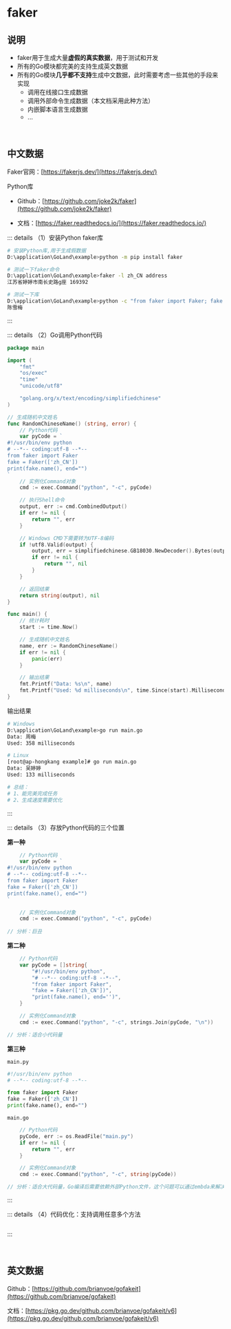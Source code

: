 # faker

## 说明

* faker用于生成大量**虚假的真实数据**，用于测试和开发
* 所有的Go模块都完美的支持生成英文数据
* 所有的Go模块**几乎都不支持**生成中文数据，此时需要考虑一些其他的手段来实现
  * 调用在线接口生成数据
  * 调用外部命令生成数据（本文档采用此种方法）
  * 内嵌脚本语言生成数据
  * ...


<br />

## 中文数据

Faker官网：[https://fakerjs.dev/](https://fakerjs.dev/)

Python库

* Github：[https://github.com/joke2k/faker](https://github.com/joke2k/faker)

* 文档：[https://faker.readthedocs.io/](https://faker.readthedocs.io/)

::: details （1）安装Python faker库

```bash
# 安装Python库,用于生成假数据
D:\application\GoLand\example>python -m pip install faker

# 测试一下faker命令
D:\application\GoLand\example>faker -l zh_CN address
江苏省婷婷市南长史路g座 169392

# 测试一下库
D:\application\GoLand\example>python -c "from faker import Faker; fake = Faker(['zh_CN']); print(fake.name())"
陈雪梅
```

:::

::: details （2）Go调用Python代码

```go
package main

import (
	"fmt"
	"os/exec"
	"time"
	"unicode/utf8"

	"golang.org/x/text/encoding/simplifiedchinese"
)

// 生成随机中文姓名
func RandomChineseName() (string, error) {
	// Python代码
	var pyCode = `
#!/usr/bin/env python
# --*-- coding:utf-8 --*--
from faker import Faker
fake = Faker(['zh_CN'])
print(fake.name(), end="")
`
	// 实例化Command对象
	cmd := exec.Command("python", "-c", pyCode)

	// 执行Shell命令
	output, err := cmd.CombinedOutput()
	if err != nil {
		return "", err
	}

	// Windows CMD下需要转为UTF-8编码
	if !utf8.Valid(output) {
		output, err = simplifiedchinese.GB18030.NewDecoder().Bytes(output)
		if err != nil {
			return "", nil
		}
	}

	// 返回结果
	return string(output), nil
}

func main() {
	// 统计耗时
	start := time.Now()

	// 生成随机中文姓名
	name, err := RandomChineseName()
	if err != nil {
		panic(err)
	}

	// 输出结果
	fmt.Printf("Data: %s\n", name)
	fmt.Printf("Used: %d milliseconds\n", time.Since(start).Milliseconds())
}
```

输出结果

```bash
# Windows
D:\application\GoLand\example>go run main.go
Data: 周梅
Used: 358 milliseconds

# Linux
[root@ap-hongkang example]# go run main.go
Data: 吴婷婷
Used: 133 milliseconds

# 总结：
# 1、能完美完成任务
# 2、生成速度需要优化
```

:::

::: details （3）存放Python代码的三个位置

**第一种**

```go
	// Python代码
	var pyCode = `
#!/usr/bin/env python
# --*-- coding:utf-8 --*--
from faker import Faker
fake = Faker(['zh_CN'])
print(fake.name(), end="")
`

	// 实例化Command对象
	cmd := exec.Command("python", "-c", pyCode)
    
// 分析：巨丑
```

**第二种**

```go
	// Python代码
	var pyCode = []string{
		"#!/usr/bin/env python",
		"# --*-- coding:utf-8 --*--",
		"from faker import Faker",
		"fake = Faker(['zh_CN'])",
		"print(fake.name(), end='')",
	}

	// 实例化Command对象
	cmd := exec.Command("python", "-c", strings.Join(pyCode, "\n"))

// 分析：适合小代码量
```

**第三种**

`main.py`

```python
#!/usr/bin/env python
# --*-- coding:utf-8 --*--

from faker import Faker
fake = Faker(['zh_CN'])
print(fake.name(), end="")
```

`main.go`

```go
	// Python代码
	pyCode, err := os.ReadFile("main.py")
	if err != nil {
		return "", err
	}

	// 实例化Command对象
	cmd := exec.Command("python", "-c", string(pyCode))

// 分析：适合大代码量，Go编译后需要依赖外部Python文件，这个问题可以通过embda来解决
```

:::

::: details （4）代码优化：支持调用任意多个方法

```go

```

:::

<br />

## 英文数据

Github：[https://github.com/brianvoe/gofakeit](https://github.com/brianvoe/gofakeit)

文档：[https://pkg.go.dev/github.com/brianvoe/gofakeit/v6](https://pkg.go.dev/github.com/brianvoe/gofakeit/v6)